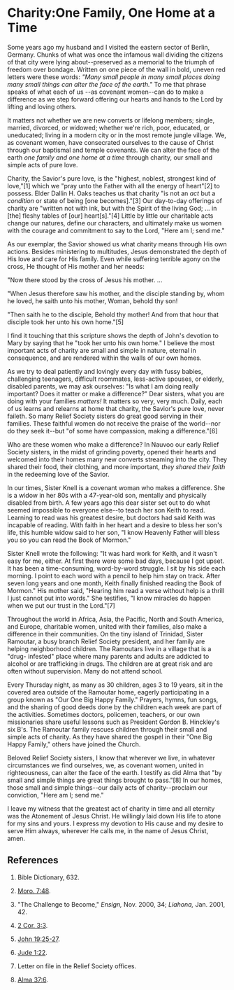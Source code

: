 # Charity:One Family, One Home at a Time

Some years ago my husband and I visited the eastern sector of Berlin, Germany.
Chunks of what was once the infamous wall dividing the citizens of that city
were lying about--preserved as a memorial to the triumph of freedom over
bondage. Written on one piece of the wall in bold, uneven red letters were
these words: _"Many small people in many small places doing many small things
can alter the face of the earth."_ To me that phrase speaks of what each of us
--as covenant women--can do to make a difference as we step forward offering
our hearts and hands to the Lord by lifting and loving others.

It matters not whether we are new converts or lifelong members; single,
married, divorced, or widowed; whether we're rich, poor, educated, or
uneducated; living in a modern city or in the most remote jungle village. We,
as covenant women, have consecrated ourselves to the cause of Christ through
our baptismal and temple covenants. We can alter the face of the earth _one
family and one home at a time_ through charity, our small and simple acts of
pure love.

Charity, the Savior's pure love, is the "highest, noblest, strongest kind of
love,"[1] which we "pray unto the Father with all the energy of heart"[2] to
possess. Elder Dallin H. Oaks teaches us that charity "is not an _act_ but a
_condition_ or state of being [one becomes]."[3] Our day-to-day offerings of
charity are "written not with ink, but with the Spirit of the living God; ... in
[the] fleshy tables of [our] heart[s]."[4] Little by little our charitable
acts change our natures, define our characters, and ultimately make us women
with the courage and commitment to say to the Lord, "Here am I; send me."

As our exemplar, the Savior showed us what charity means through His own
actions. Besides ministering to multitudes, Jesus demonstrated the depth of
His love and care for His family. Even while suffering terrible agony on the
cross, He thought of His mother and her needs:

"Now there stood by the cross of Jesus his mother. ...

"When Jesus therefore saw his mother, and the disciple standing by, whom he
loved, he saith unto his mother, Woman, behold thy son!

"Then saith he to the disciple, Behold thy mother! And from that hour that
disciple took her unto his own home."[5]

I find it touching that this scripture shows the depth of John's devotion to
Mary by saying that he "took her unto his own home." I believe the most
important acts of charity are small and simple in nature, eternal in
consequence, and are rendered within the walls of our own homes.

As we try to deal patiently and lovingly every day with fussy babies,
challenging teenagers, difficult roommates, less-active spouses, or elderly,
disabled parents, we may ask ourselves: "Is what I am doing really important?
Does it matter or make a difference?" Dear sisters, what you are doing with
your families _matters!_ It matters so very, very much. Daily, each of us
learns and relearns at home that charity, the Savior's pure love, never
faileth. So many Relief Society sisters do great good serving in their
families. These faithful women do not receive the praise of the world--nor do
they seek it--but "of some have compassion, making a difference."[6]

Who are these women who make a difference? In Nauvoo our early Relief Society
sisters, in the midst of grinding poverty, opened their hearts and welcomed
into their homes many new converts streaming into the city. They shared their
food, their clothing, and more important, _they shared their faith_ in the
redeeming love of the Savior.

In our times, Sister Knell is a covenant woman who makes a difference. She is
a widow in her 80s with a 47-year-old son, mentally and physically disabled
from birth. A few years ago this dear sister set out to do what seemed
impossible to everyone else--to teach her son Keith to read. Learning to read
was his greatest desire, but doctors had said Keith was incapable of reading.
With faith in her heart and a desire to bless her son's life, this humble
widow said to her son, "I know Heavenly Father will bless you so you can read
the Book of Mormon."

Sister Knell wrote the following: "It was hard work for Keith, and it wasn't
easy for me, either. At first there were some bad days, because I got upset.
It has been a time-consuming, word-by-word struggle. I sit by his side each
morning. I point to each word with a pencil to help him stay on track. After
seven long years and one month, Keith finally finished reading the Book of
Mormon." His mother said, "Hearing him read a verse without help is a thrill I
just cannot put into words." She testifies, "I know miracles do happen when we
put our trust in the Lord."[7]

Throughout the world in Africa, Asia, the Pacific, North and South America,
and Europe, charitable women, united with their families, also make a
difference in their communities. On the tiny island of Trinidad, Sister
Ramoutar, a busy branch Relief Society president, and her family are helping
neighborhood children. The Ramoutars live in a village that is a "drug-
infested" place where many parents and adults are addicted to alcohol or are
trafficking in drugs. The children are at great risk and are often without
supervision. Many do not attend school.

Every Thursday night, as many as 30 children, ages 3 to 19 years, sit in the
covered area outside of the Ramoutar home, eagerly participating in a group
known as "Our One Big Happy Family." Prayers, hymns, fun songs, and the
sharing of good deeds done by the children each week are part of the
activities. Sometimes doctors, policemen, teachers, or our own missionaries
share useful lessons such as President Gordon B. Hinckley's six B's. The
Ramoutar family rescues children through their small and simple acts of
charity. As they have shared the gospel in their "One Big Happy Family,"
others have joined the Church.

Beloved Relief Society sisters, I know that wherever we live, in whatever
circumstances we find ourselves, we, as covenant women, united in
righteousness, can alter the face of the earth. I testify as did Alma that "by
small and simple things are great things brought to pass."[8] In our homes,
those small and simple things--our daily acts of charity--proclaim our
conviction, "Here am I; send me."

I leave my witness that the greatest act of charity in time and all eternity
was the Atonement of Jesus Christ. He willingly laid down His life to atone
for my sins and yours. I express my devotion to His cause and my desire to
serve Him always, wherever He calls me, in the name of Jesus Christ, amen.

## References

  1. Bible Dictionary, 632.

  2. [Moro. 7:48](https://www.lds.org/scriptures/bofm/moro/7.48?lang=eng#47).

  3. "The Challenge to Become," _Ensign,_ Nov. 2000, 34; _Liahona,_ Jan. 2001, 42.

  4. [2 Cor. 3:3](https://www.lds.org/scriptures/nt/2-cor/3.3?lang=eng#2).

  5. [John 19:25-27](https://www.lds.org/scriptures/nt/john/19.25-27?lang=eng#24).

  6. [Jude 1:22](https://www.lds.org/scriptures/nt/jude/1.22?lang=eng#21).

  7. Letter on file in the Relief Society offices.

  8. [Alma 37:6](https://www.lds.org/scriptures/bofm/alma/37.6?lang=eng#5).

